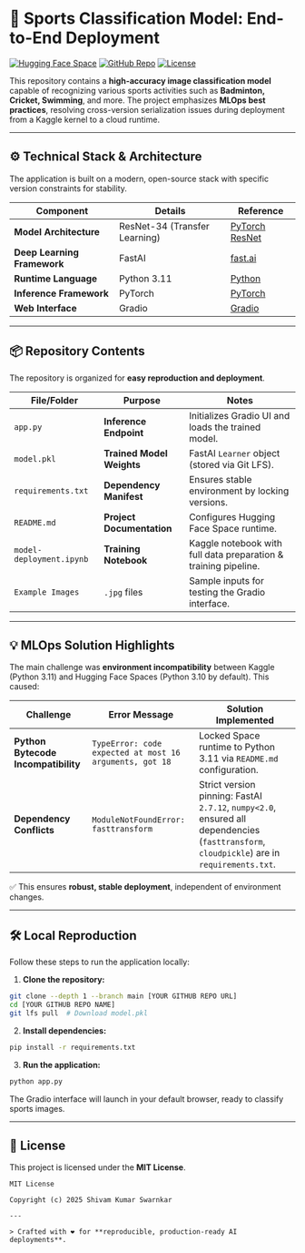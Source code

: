 # 🏀 Sports Classification Model: End-to-End Deployment

[![Hugging Face Space](https://img.shields.io/badge/Hugging%20Face-Space-blue)](https://huggingface.co/spaces/sks01dev/Sports_Classifier)
[![GitHub Repo](https://img.shields.io/badge/GitHub-Repo-black)](https://www.google.com/search?q=https://github.com/your-username/your-repo-name)
[![License](https://img.shields.io/badge/License-MIT-green)](LICENSE.md)

This repository contains a **high-accuracy image classification model** capable of recognizing various sports activities such as **Badminton, Cricket, Swimming**, and more. The project emphasizes **MLOps best practices**, resolving cross-version serialization issues during deployment from a Kaggle kernel to a cloud runtime.

---

## ⚙️ Technical Stack & Architecture

The application is built on a modern, open-source stack with specific version constraints for stability.

| Component | Details | Reference |
|-----------|---------|-----------|
| **Model Architecture** | ResNet-34 (Transfer Learning) | [PyTorch ResNet](https://pytorch.org/hub/pytorch_vision_resnet/) |
| **Deep Learning Framework** | FastAI | [fast.ai](https://www.fast.ai/) |
| **Runtime Language** | Python 3.11 | [Python](https://www.python.org/) |
| **Inference Framework** | PyTorch | [PyTorch](https://pytorch.org/) |
| **Web Interface** | Gradio | [Gradio](https://www.gradio.app/) |

---

## 📦 Repository Contents

The repository is organized for **easy reproduction and deployment**.

| File/Folder | Purpose | Notes |
|-------------|---------|-------|
| `app.py` | **Inference Endpoint** | Initializes Gradio UI and loads the trained model. |
| `model.pkl` | **Trained Model Weights** | FastAI `Learner` object (stored via Git LFS). |
| `requirements.txt` | **Dependency Manifest** | Ensures stable environment by locking versions. |
| `README.md` | **Project Documentation** | Configures Hugging Face Space runtime. |
| `model-deployment.ipynb` | **Training Notebook** | Kaggle notebook with full data preparation & training pipeline. |
| `Example Images` | `.jpg` files | Sample inputs for testing the Gradio interface. |

---

## 💡 MLOps Solution Highlights

The main challenge was **environment incompatibility** between Kaggle (Python 3.11) and Hugging Face Spaces (Python 3.10 by default). This caused:

| Challenge | Error Message | Solution Implemented |
|-----------|---------------|--------------------|
| **Python Bytecode Incompatibility** | `TypeError: code expected at most 16 arguments, got 18` | Locked Space runtime to Python 3.11 via `README.md` configuration. |
| **Dependency Conflicts** | `ModuleNotFoundError: fasttransform` | Strict version pinning: FastAI `2.7.12`, `numpy<2.0`, ensured all dependencies (`fasttransform`, `cloudpickle`) are in `requirements.txt`. |

✅ This ensures **robust, stable deployment**, independent of environment changes.

---

## 🛠️ Local Reproduction

Follow these steps to run the application locally:

1. **Clone the repository:**

```bash
git clone --depth 1 --branch main [YOUR GITHUB REPO URL]
cd [YOUR GITHUB REPO NAME]
git lfs pull  # Download model.pkl
````

2. **Install dependencies:**

```bash
pip install -r requirements.txt
```

3. **Run the application:**

```bash
python app.py
```

The Gradio interface will launch in your default browser, ready to classify sports images.

---

## 📜 License

This project is licensed under the **MIT License**.

```text
MIT License

Copyright (c) 2025 Shivam Kumar Swarnkar

---

> Crafted with ❤️ for **reproducible, production-ready AI deployments**.

